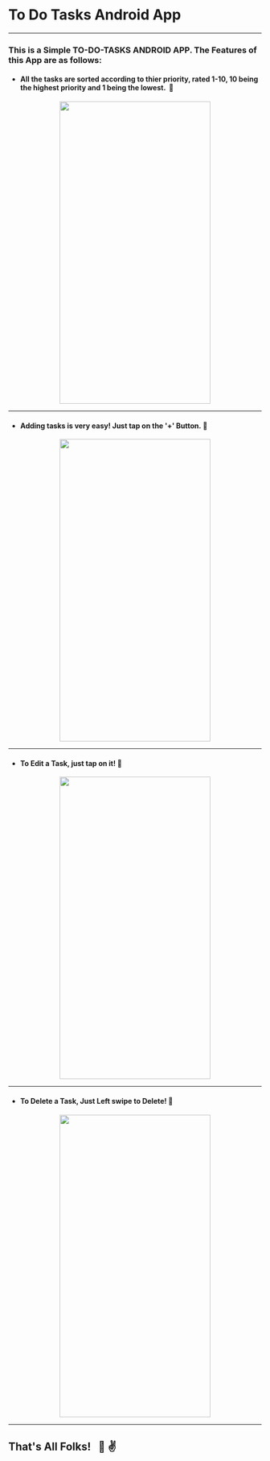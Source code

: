 # To Do Tasks Android App

---

### This is a Simple TO-DO-TASKS ANDROID APP. The Features of this App are as follows:

- #### All the tasks are sorted according to thier priority,  rated 1-10,  10 being the highest priority and 1 being the lowest.  &nbsp;:star_struck:

<p align="center">
<kbd><img src="https://user-images.githubusercontent.com/54215324/101629860-fe643080-3a47-11eb-90e2-801432f90d41.jpeg" width="300" height="600"></kbd>
</p>

---

- #### Adding tasks is very easy! Just tap on the '+' Button.&nbsp;:star_struck:

<p align="center">
<kbd><img src="https://user-images.githubusercontent.com/54215324/101631058-c362fc80-3a49-11eb-83a3-b71f2ee2686e.gif" width="300" height="600"></kbd>
</p>

---

- #### To Edit a Task, just tap on it!&nbsp;:star_struck:

<p align="center">
<kbd><img src="https://user-images.githubusercontent.com/54215324/101629770-d8d72700-3a47-11eb-8bd7-d37b06040170.gif" width="300" height="600"></kbd>
</p>

---

- #### To Delete a Task, Just Left swipe to Delete!&nbsp;:star_struck:

<p align="center">
<kbd><img src="https://user-images.githubusercontent.com/54215324/101631490-6a479880-3a4a-11eb-97ad-309e99afa913.gif" width="300" height="600"></kbd>
</p>

---

## That's All Folks! &nbsp; :ghost: :v:





